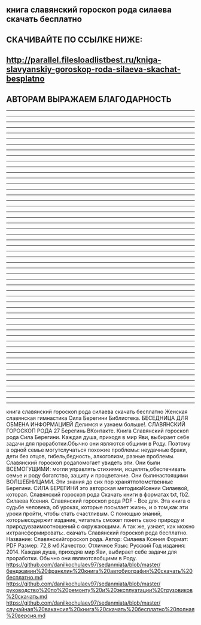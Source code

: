 книга славянский гороскоп рода силаева скачать бесплатно
--------------------------------------------------
СКАЧИВАЙТЕ ПО ССЫЛКЕ НИЖЕ:
--------------------------------------------------
http://parallel.filesloadlistbest.ru/kniga-slavyanskiy-goroskop-roda-silaeva-skachat-besplatno
--------------------------------------------------
АВТОРАМ ВЫРАЖАЕМ БЛАГОДАРНОСТЬ
--------------------------------------------------
--------------------------------------------------
--------------------------------------------------
--------------------------------------------------
--------------------------------------------------
--------------------------------------------------
--------------------------------------------------
--------------------------------------------------
--------------------------------------------------
--------------------------------------------------
--------------------------------------------------
--------------------------------------------------
--------------------------------------------------
--------------------------------------------------
--------------------------------------------------
--------------------------------------------------
--------------------------------------------------
--------------------------------------------------
--------------------------------------------------
--------------------------------------------------
--------------------------------------------------
--------------------------------------------------
--------------------------------------------------
--------------------------------------------------
--------------------------------------------------
--------------------------------------------------
--------------------------------------------------
--------------------------------------------------
--------------------------------------------------
--------------------------------------------------
--------------------------------------------------
--------------------------------------------------
--------------------------------------------------
--------------------------------------------------
--------------------------------------------------
--------------------------------------------------
--------------------------------------------------
--------------------------------------------------
--------------------------------------------------
--------------------------------------------------
--------------------------------------------------
--------------------------------------------------
--------------------------------------------------
--------------------------------------------------
--------------------------------------------------
--------------------------------------------------
--------------------------------------------------
--------------------------------------------------
--------------------------------------------------
--------------------------------------------------
--------------------------------------------------
--------------------------------------------------
--------------------------------------------------
--------------------------------------------------
книга славянский гороскоп рода силаева скачать бесплатно Женская славянская гимнастика Сила Берегини  Библиотека. БЕСЕДНИЦА ДЛЯ ОБМЕНА ИНФОРМАЦИЕЙ Делимся и узнаем больше!. СЛАВЯНСКИЙ ГОРОСКОП РОДА 27 Берегинь  ВКонтакте. Книга Славянский гороскоп рода  Сила Берегини. Каждая душа, приходя в мир Яви, выбирает себе задачи для проработки.Обычно они являются общими в Роду. Поэтому в одной семье могутслучаться похожие проблемы: неудачные браки, дети без отцов, гибель,бедность, алкоголизм, разные проблемы. Славянский гороскоп родапомогает увидеть эти. Они были ВСЕМОГУЩИМИ: могли управлять стихиями, исцелять,обеспечивать семье и роду богатство, защиту и процветание. Они былинастоящими ВОЛШЕБНИЦАМИ. Эти знания до сих пор хранятпотомственные Берегини. СИЛА БЕРЕГИНИ  это авторская методикаКсении Силаевой, которая. Славянский гороскоп рода  Скачать книги в форматах txt, fb2. Силаева Ксения. Славянский гороскоп рода PDF - Все для. Эта книга о судьбе человека, об уроках, которые посылает жизнь, и о том,как эти уроки пройти, чтобы стать счастливым. С помощью знаний, которыесодержит издание, читатель сможет понять свою природу и природувзаимоотношений с окружающими. А так же, узнает, как можно ихтрансформировать:. скачать Славянский гороскоп рода бесплатно. Название: Славянскийгороскоп рода. Автор: Силаева Ксения Формат: PDF Размер: 72,8 мб.Качество: Отличное Язык: Русский Год издания: 2014. Каждая душа, приходяв мир Яви, выбирает себе задачи для проработки. Обычно они являютсяобщими в Роду.
https://github.com/danilkochulaev97/sedanmiata/blob/master/бенджамин%20франклин%20книга%20автобиография%20скачать%20бесплатно.md
https://github.com/danilkochulaev97/sedanmiata/blob/master/руководство%20по%20ремонту%20и%20эксплуатации%20грузовиков%20скачать.md
https://github.com/danilkochulaev97/sedanmiata/blob/master/случайная%20вакансия%20книга%20скачать%20бесплатно%20полная%20версия.md